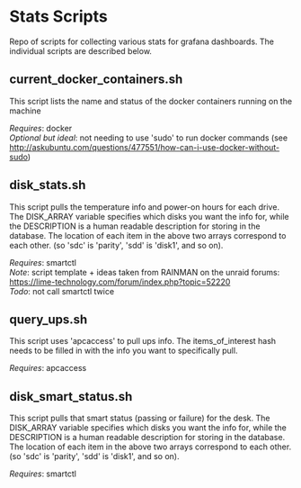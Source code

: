 # Stats Scripts
Repo of scripts for collecting various stats for grafana dashboards. The individual scripts are described below.

## current_docker_containers.sh
This script lists the name and status of the docker containers running on the machine

*Requires*: docker  
*Optional but ideal*: not needing to use 'sudo' to run docker commands (see http://askubuntu.com/questions/477551/how-can-i-use-docker-without-sudo)

## disk_stats.sh
This script pulls the temperature info and power-on hours for each drive. The DISK_ARRAY variable specifies which disks you want the info for, while the DESCRIPTION is a human readable description for storing in the database. The location of each item in the above two arrays correspond to each other. (so 'sdc' is 'parity', 'sdd' is 'disk1', and so on).

*Requires*: smartctl  
*Note*: script template + ideas taken from RAINMAN on the unraid forums: https://lime-technology.com/forum/index.php?topic=52220  
*Todo*: not call smartctl twice  

## query_ups.sh
This script uses 'apcaccess' to pull ups info. The items_of_interest hash needs to be filled in with the info you want to specifically pull.

*Requires*: apcaccess

## disk_smart_status.sh
This script pulls that smart status (passing or failure) for the desk. The DISK_ARRAY variable specifies which disks you want the info for, while the DESCRIPTION is a human readable description for storing in the database. The location of each item in the above two arrays correspond to each other. (so 'sdc' is 'parity', 'sdd' is 'disk1', and so on).

*Requires*: smartctl
